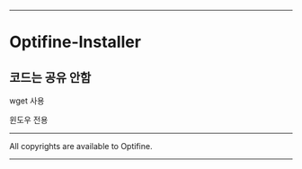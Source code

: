 ___

# Optifine-Installer

코드는 공유 안함
---

wget 사용

윈도우 전용

---

All copyrights are available to Optifine.
___
